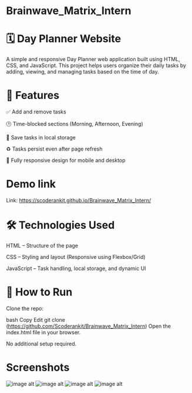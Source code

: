 # Brainwave_Matrix_Intern

# 🗓️ Day Planner Website
A simple and responsive Day Planner web application built using HTML, CSS, and JavaScript. This project helps users organize their daily tasks by adding, viewing, and managing tasks based on the time of day.

# 🔧 Features
✅ Add and remove tasks

🕒 Time-blocked sections (Morning, Afternoon, Evening)

💾 Save tasks in local storage

♻️ Tasks persist even after page refresh

📱 Fully responsive design for mobile and desktop

# Demo link 
Link: https://scoderankit.github.io/Brainwave_Matrix_Intern/

# 🛠️ Technologies Used
HTML – Structure of the page

CSS – Styling and layout (Responsive using Flexbox/Grid)

JavaScript – Task handling, local storage, and dynamic UI

# 🚀 How to Run
Clone the repo:

bash
Copy
Edit
git clone (https://github.com/Scoderankit/Brainwave_Matrix_Intern)
Open the index.html file in your browser.

No additional setup required.

# Screenshots
![image alt](https://github.com/Scoderankit/Brainwave_Matrix_Intern/blob/b091eacb5ab6ce4ef55a0b011f4acb44adc583b4/Images/Screenshot1.png)
![image alt](https://github.com/Scoderankit/Brainwave_Matrix_Intern/blob/cfde1310784cd28fae02074e4185af29f275d4dc/Images/Screenshot4.png)
![image alt](https://github.com/Scoderankit/Brainwave_Matrix_Intern/blob/cfde1310784cd28fae02074e4185af29f275d4dc/Images/Screenshot3.png)
![image alt](https://github.com/Scoderankit/Brainwave_Matrix_Intern/blob/cfde1310784cd28fae02074e4185af29f275d4dc/Images/Screenshot2.png)


